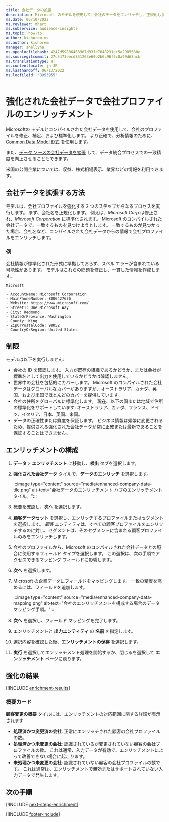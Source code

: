 ```yaml
---
title: 会社データの拡張
description: Microsoft のモデルを使用して、会社のデータをエンリッチし、正規化します。
ms.date: 06/10/2022
ms.reviewer: mhart
ms.subservice: audience-insights
ms.topic: how-to
author: kishorem-ms
ms.author: kishorem
manager: shellyha
ms.openlocfilehash: 4247d59806468907d93fc7848231ec5a2985580e
ms.sourcegitcommit: 27c5473eecd851263e60b2b6c96f6c0a99d68acb
ms.translationtype: HT
ms.contentlocale: ja-JP
ms.lasthandoff: 06/13/2022
ms.locfileid: "8953955"
---
```

# <a name="enrichment-of-company-profiles-with-enhanced-company-data"></a>強化された会社データで会社プロファイルのエンリッチメント

Microsoftの モデルとコンパイルされた会社データを使用して、会社のプロファイルを修正、補足、および標準化します。 より正確で、分析情報のために、[Common Data Model 形式](/common-data-model/schema/core/applicationcommon/account) を使用します。

また、[データ ソースの会社データを拡張](data-sources-enrichment.md) して、データ統合プロセスでの一致精度を向上させることもできます。

米国の公開企業については、収益、株式相場表示、業界などの情報を利用できます。  

## <a name="how-we-enhance-company-data"></a>会社データを拡張する方法

モデルは、会社プロファイルを強化する 2 つのステップからなるプロセスを実行します。 まず、会社名を正規化します。 例えば、*Microsoft Corp* は修正され、*Microsoft Corporation* に標準化されます。 Microsoft のコンパイルされた会社データで、一致するものを見つけようとします。 一致するものが見つかった場合、会社名など、コンパイルされた会社データからの情報で会社プロファイルをエンリッチします。

### <a name="example"></a>例

会社情報が標準化された形式に準拠しておらず、スペル エラーが含まれている可能性があります。 モデルはこれらの問題を修正し、一貫した情報を作成します。

```Input
Microsft
```

```Output
- AccountName: Microsoft Corporation
- MainPhoneNumber: 8006427676
- Website: https://www.microsoft.com/
- Street1: One Microsoft Way
- City: Redmond
- StateOrProvince: Washington
- County: King
- ZipOrPostalCode: 98052
- CountryOrRegion: United States
```

## <a name="limitations"></a>制限

モデルは以下を実行しません:

- 会社の ID を確認します。 入力が既存の組織であるかどうか、または会社が標準名として出力を使用しているかどうかは確認しません。
- 世界中の会社を包括的にカバーします。 Microsoft のコンパイルされた会社データはグローバルなカバーがありますが、オーストラリア、カナダ、英国、および米国でほとんどのカバーを提供しています。
- 会社の住所をグローバルに標準化します。 現在、以下の国または地域で住所の標準化をサポートしています: オーストラリア、カナダ、フランス、ドイツ、イタリア、日本、英国、米国。
- データの正確性または鮮度を保証します。 ビジネス情報は頻繁に変更されるため、提供される強化された会社データが常に正確または最新であることを保証することはできません。

## <a name="configure-the-enrichment"></a>エンリッチメントの構成

1. **データ** > **エンリッチメント** に移動し、**検出** タブを選択します。

1. **強化された会社データ** タイルで、**データのエンリッチ** を選択します。

   :::image type="content" source="media/enhanced-company-data-tile.png" alt-text="会社データのエンリッチメント ハブのエンリッチメント タイル。":::

1. 概要を確認し、**次へ** を選択します。

1. **顧客データセット** を選択し、エンリッチするプロファイルまたはセグメントを選択します。 *顧客* エンティティは、すべての顧客プロファイルをエンリッチするのに対し、セグメントは、そのセグメントに含まれる顧客プロファイルのみをエンリッチします。

1. 会社のプロファイルから、Microsoft のコンパイルされた会社データとの照合に使用するフィールド タイプを選択します。 この選択は、次の手順でアクセスできるマッピング フィールドに影響します。

1. **次へ** を選択します。

1. Microsoft の企業データにフィールドをマッピングします。 一致の精度を高めるには、フィールドを追加します。

    :::image type="content" source="media/enhanced-company-data-mapping.png" alt-text="会社のエンリッチメントを構成する場合のデータ マッピング手順。":::

1. **次へ** を選択し、フィールド マッピングを完了します。

1. エンリッチメントと **出力エンティティ** の **名前** を指定します。

1. 選択内容を確認した後、**エンリッチメントの保存** を選択します。

1. **実行** を選択してエンリッチメント処理を開始するか、閉じるを選択して **エンリッチメント** ページに戻ります。

## <a name="enrichment-results"></a>強化の結果

[!INCLUDE [enrichment-results](includes/enrichment-results.md)]

### <a name="overview-card"></a>概要カード

**顧客変更の概要** タイルには、エンリッチメントの対応範囲に関する詳細が表示されます

- **処理済かつ変更済の会社**: 正常にエンリッチされた顧客の会社プロファイルの数。
- **処理済かつ未変更の会社**: 認識されているが変更されていない顧客の会社プロファイルの数。 これは通常、入力データが有効で、エンリッチメントによって改善できない場合に起こります。
- **未処理かつ未変更の会社**: 認識されていない顧客の会社プロファイルの数です。 これは通常は、エンリッチメントで無効またはサポートされていない入力データで発生します。

## <a name="next-steps"></a>次の手順

[!INCLUDE [next-steps-enrichment](includes/next-steps-enrichment.md)]

[!INCLUDE [footer-include](includes/footer-banner.md)]
